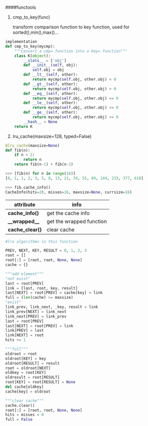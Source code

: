 ####functools

1. cmp_to_key(func)
    
    transform comparison function to key function, used for sorted(),min(),max()...
```python
implementation
def cmp_to_key(mycmp):
    """Convert a cmp= function into a key= function"""
    class K(object):
        __slots__ = ['obj']
        def __init__(self, obj):
            self.obj = obj
        def __lt__(self, other):
            return mycmp(self.obj, other.obj) < 0
        def __gt__(self, other):
            return mycmp(self.obj, other.obj) > 0
        def __eq__(self, other):
            return mycmp(self.obj, other.obj) == 0
        def __le__(self, other):
            return mycmp(self.obj, other.obj) <= 0
        def __ge__(self, other):
            return mycmp(self.obj, other.obj) >= 0
        __hash__ = None
    return K
```

2. lru_cache(maxsize=128, typed=False)
```python
@lru_cache(maxsize=None)
def fib(n):
    if n < 2:
        return n
    return fib(n-1) + fib(n-2)

>>> [fib(n) for n in range(16)]
[0, 1, 1, 2, 3, 5, 8, 13, 21, 34, 55, 89, 144, 233, 377, 610]

>>> fib.cache_info()
CacheInfo(hits=28, misses=16, maxsize=None, currsize=16)
```
| attribute | info |
| --- | --- |
| **cache_info()** | get the cache info |
| **\_\_wrapped\_\_** | get the wrapped function |
| **cache_clear()** | clear cache |

```python
#lru algorithms in this function

PREV, NEXT, KEY, RESULT = 0, 1, 2, 3
root = []
root[:] = [root, root, None, None]
cache = {}

"""add element"""
"not exist"
last = root[PREV]
link = [last, root, key, result]
last[NEXT] = root[PREV] = cache[key] = link
full = (len(cache) >= maxsize)
"exist"
link_prev, link_next, _key, result = link
link_prev[NEXT] = link_next
link_next[PREV] = link_prev
last = root[PREV]
last[NEXT] = root[PREV] = link
link[PREV] = last
link[NEXT] = root
hits += 1

"""full"""
oldroot = root
oldroot[KEY] = key
oldroot[RESULT] = result
root = oldroot[NEXT]
oldkey = root[KEY]
oldresult = root[RESULT]
root[KEY] = root[RESULT] = None
del cache[oldkey]
cache[key] = oldroot

"""clear cache"""
cache.clear()
root[:] = [root, root, None, None]
hits = misses = 0
full = False
```
